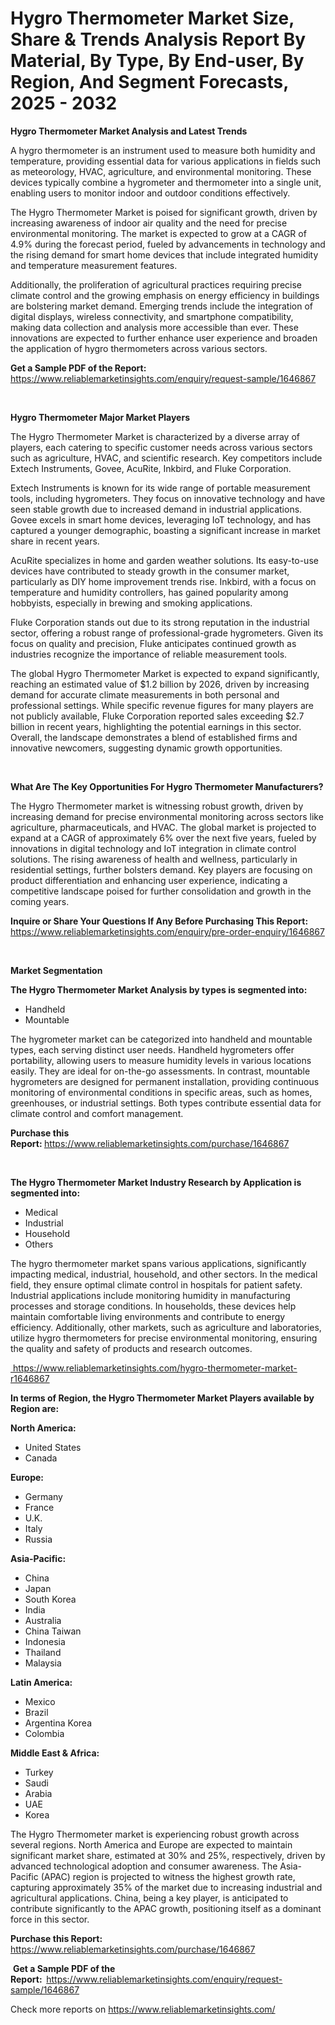 <p><h1>Hygro Thermometer Market Size, Share & Trends Analysis Report By Material, By Type, By End-user, By Region, And Segment Forecasts, 2025 - 2032</h1></p><p><strong>Hygro Thermometer Market Analysis and Latest Trends</strong></p>
<p><p>A hygro thermometer is an instrument used to measure both humidity and temperature, providing essential data for various applications in fields such as meteorology, HVAC, agriculture, and environmental monitoring. These devices typically combine a hygrometer and thermometer into a single unit, enabling users to monitor indoor and outdoor conditions effectively.</p><p>The Hygro Thermometer Market is poised for significant growth, driven by increasing awareness of indoor air quality and the need for precise environmental monitoring. The market is expected to grow at a CAGR of 4.9% during the forecast period, fueled by advancements in technology and the rising demand for smart home devices that include integrated humidity and temperature measurement features. </p><p>Additionally, the proliferation of agricultural practices requiring precise climate control and the growing emphasis on energy efficiency in buildings are bolstering market demand. Emerging trends include the integration of digital displays, wireless connectivity, and smartphone compatibility, making data collection and analysis more accessible than ever. These innovations are expected to further enhance user experience and broaden the application of hygro thermometers across various sectors.</p></p>
<p><strong>Get a Sample PDF of the Report:&nbsp;</strong> <a href="https://www.reliablemarketinsights.com/enquiry/request-sample/1646867?utm_campaign=2112&utm_medium=2&utm_source=Github&utm_content=ia&utm_term=23022025&utm_id=hygro-thermometer">https://www.reliablemarketinsights.com/enquiry/request-sample/1646867</a></p>
<p>&nbsp;</p>
<p><strong>Hygro Thermometer Major Market Players</strong></p>
<p><p>The Hygro Thermometer Market is characterized by a diverse array of players, each catering to specific customer needs across various sectors such as agriculture, HVAC, and scientific research. Key competitors include Extech Instruments, Govee, AcuRite, Inkbird, and Fluke Corporation.</p><p>Extech Instruments is known for its wide range of portable measurement tools, including hygrometers. They focus on innovative technology and have seen stable growth due to increased demand in industrial applications. Govee excels in smart home devices, leveraging IoT technology, and has captured a younger demographic, boasting a significant increase in market share in recent years.</p><p>AcuRite specializes in home and garden weather solutions. Its easy-to-use devices have contributed to steady growth in the consumer market, particularly as DIY home improvement trends rise. Inkbird, with a focus on temperature and humidity controllers, has gained popularity among hobbyists, especially in brewing and smoking applications.</p><p>Fluke Corporation stands out due to its strong reputation in the industrial sector, offering a robust range of professional-grade hygrometers. Given its focus on quality and precision, Fluke anticipates continued growth as industries recognize the importance of reliable measurement tools.</p><p>The global Hygro Thermometer Market is expected to expand significantly, reaching an estimated value of $1.2 billion by 2026, driven by increasing demand for accurate climate measurements in both personal and professional settings. While specific revenue figures for many players are not publicly available, Fluke Corporation reported sales exceeding $2.7 billion in recent years, highlighting the potential earnings in this sector. Overall, the landscape demonstrates a blend of established firms and innovative newcomers, suggesting dynamic growth opportunities.</p></p>
<p>&nbsp;</p>
<p><strong>What Are The Key Opportunities For Hygro Thermometer Manufacturers?</strong></p>
<p><p>The Hygro Thermometer market is witnessing robust growth, driven by increasing demand for precise environmental monitoring across sectors like agriculture, pharmaceuticals, and HVAC. The global market is projected to expand at a CAGR of approximately 6% over the next five years, fueled by innovations in digital technology and IoT integration in climate control solutions. The rising awareness of health and wellness, particularly in residential settings, further bolsters demand. Key players are focusing on product differentiation and enhancing user experience, indicating a competitive landscape poised for further consolidation and growth in the coming years.</p></p>
<p><strong>Inquire or Share Your Questions If Any Before Purchasing This Report:</strong> <a href="https://www.reliablemarketinsights.com/enquiry/pre-order-enquiry/1646867?utm_campaign=2112&utm_medium=2&utm_source=Github&utm_content=ia&utm_term=23022025&utm_id=hygro-thermometer">https://www.reliablemarketinsights.com/enquiry/pre-order-enquiry/1646867</a></p>
<p>&nbsp;</p>
<p><strong>Market Segmentation</strong></p>
<p><strong>The Hygro Thermometer Market Analysis by types is segmented into:</strong></p>
<p><ul><li>Handheld</li><li>Mountable</li></ul></p>
<p><p>The hygrometer market can be categorized into handheld and mountable types, each serving distinct user needs. Handheld hygrometers offer portability, allowing users to measure humidity levels in various locations easily. They are ideal for on-the-go assessments. In contrast, mountable hygrometers are designed for permanent installation, providing continuous monitoring of environmental conditions in specific areas, such as homes, greenhouses, or industrial settings. Both types contribute essential data for climate control and comfort management.</p></p>
<p><strong>Purchase this Report:&nbsp;</strong><a href="https://www.reliablemarketinsights.com/purchase/1646867?utm_campaign=2112&utm_medium=2&utm_source=Github&utm_content=ia&utm_term=23022025&utm_id=hygro-thermometer">https://www.reliablemarketinsights.com/purchase/1646867</a></p>
<p>&nbsp;</p>
<p><strong>The Hygro Thermometer Market Industry Research by Application is segmented into:</strong></p>
<p><ul><li>Medical</li><li>Industrial</li><li>Household</li><li>Others</li></ul></p>
<p><p>The hygro thermometer market spans various applications, significantly impacting medical, industrial, household, and other sectors. In the medical field, they ensure optimal climate control in hospitals for patient safety. Industrial applications include monitoring humidity in manufacturing processes and storage conditions. In households, these devices help maintain comfortable living environments and contribute to energy efficiency. Additionally, other markets, such as agriculture and laboratories, utilize hygro thermometers for precise environmental monitoring, ensuring the quality and safety of products and research outcomes.</p></p>
<p><a href="https://www.reliablemarketinsights.com/hygro-thermometer-market-r1646867?utm_campaign=2112&utm_medium=2&utm_source=Github&utm_content=ia&utm_term=23022025&utm_id=hygro-thermometer">&nbsp;https://www.reliablemarketinsights.com/hygro-thermometer-market-r1646867</a></p>
<p><strong>In terms of Region, the Hygro Thermometer Market Players available by Region are:</strong></p>
<p>
    <p> <strong> North America: </strong>
        <ul>
            <li>United States</li>
            <li>Canada</li>
        </ul>
        </p> 
    <p> <strong> Europe: </strong>
        <ul>
            <li>Germany</li>
            <li>France</li>
            <li>U.K.</li>
            <li>Italy</li>
            <li>Russia</li>
        </ul>
        </p> 
    <p> <strong> Asia-Pacific: </strong>
        <ul>
            <li>China</li>
            <li>Japan</li>
            <li>South Korea</li>
            <li>India</li>
            <li>Australia</li>
            <li>China Taiwan</li>
            <li>Indonesia</li>
            <li>Thailand</li>
            <li>Malaysia</li>
        </ul>
        </p> 
    <p> <strong> Latin America: </strong>
        <ul>
            <li>Mexico</li>
            <li>Brazil</li>
            <li>Argentina Korea</li>
            <li>Colombia</li>
        </ul>
        </p> 
    <p> <strong> Middle East & Africa: </strong>
        <ul>
            <li>Turkey</li>
            <li>Saudi</li>
            <li>Arabia</li>
            <li>UAE</li>
            <li>Korea</li>
        </ul>
    </p>
    </p>
<p><p>The Hygro Thermometer market is experiencing robust growth across several regions. North America and Europe are expected to maintain significant market share, estimated at 30% and 25%, respectively, driven by advanced technological adoption and consumer awareness. The Asia-Pacific (APAC) region is projected to witness the highest growth rate, capturing approximately 35% of the market due to increasing industrial and agricultural applications. China, being a key player, is anticipated to contribute significantly to the APAC growth, positioning itself as a dominant force in this sector.</p></p>
<p><strong>Purchase this Report: </strong><a href="https://www.reliablemarketinsights.com/purchase/1646867?utm_campaign=2112&utm_medium=2&utm_source=Github&utm_content=ia&utm_term=23022025&utm_id=hygro-thermometer">https://www.reliablemarketinsights.com/purchase/1646867</a></p>
<p>&nbsp;<strong>Get a Sample PDF of the Report:&nbsp;&nbsp;</strong><a href="https://www.reliablemarketinsights.com/enquiry/request-sample/1646867?utm_campaign=2112&utm_medium=2&utm_source=Github&utm_content=ia&utm_term=23022025&utm_id=hygro-thermometer">https://www.reliablemarketinsights.com/enquiry/request-sample/1646867</a></p>
<p><strong></strong></p>
<p>Check more reports on <a href="https://www.reliablemarketinsights.com/?utm_campaign=2112&utm_medium=2&utm_source=Github&utm_content=ia&utm_term=23022025&utm_id=hygro-thermometer">https://www.reliablemarketinsights.com/</a></p>